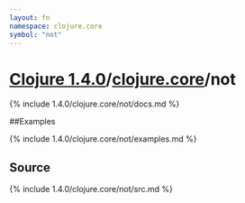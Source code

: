 ```yaml
---
layout: fn
namespace: clojure.core
symbol: "not"
---
```


# [Clojure 1.4.0](../../)/[clojure.core](../)/not

{% include 1.4.0/clojure.core/not/docs.md %}

##Examples

{% include 1.4.0/clojure.core/not/examples.md %}
## Source
{% include 1.4.0/clojure.core/not/src.md %}


